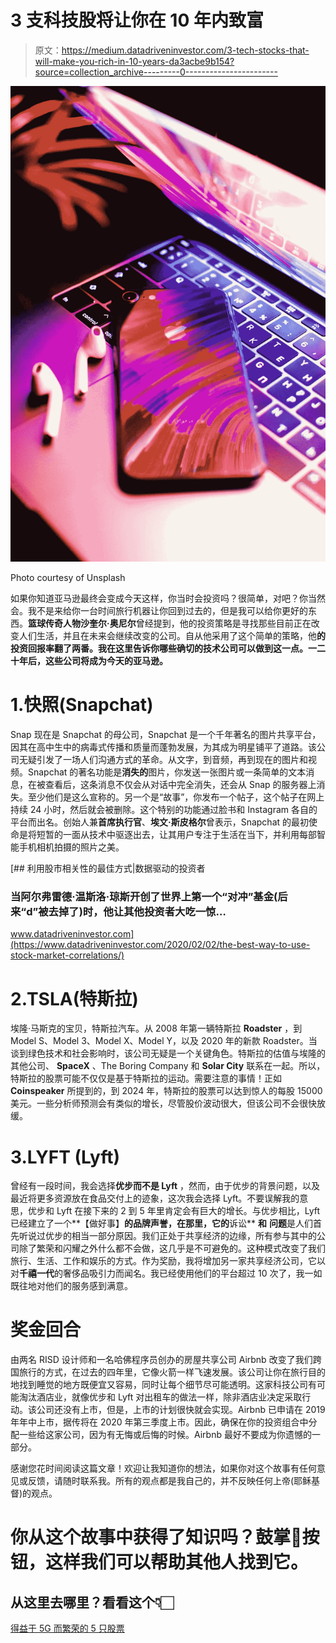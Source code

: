 # 3 支科技股将让你在 10 年内致富

> 原文：<https://medium.datadriveninvestor.com/3-tech-stocks-that-will-make-you-rich-in-10-years-da3acbe9b154?source=collection_archive---------0----------------------->

![](img/3969d6a055c72926b6ca4e3961bc7876.png)

Photo courtesy of Unsplash

如果你知道亚马逊最终会变成今天这样，你当时会投资吗？很简单，对吧？你当然会。我不是来给你一台时间旅行机器让你回到过去的，但是我可以给你更好的东西。**篮球传奇人物沙奎尔·奥尼尔**曾经提到，他的投资策略是寻找那些目前正在改变人们生活，并且在未来会继续改变的公司。自从他采用了这个简单的策略，他**的投资回报率翻了两番。我在这里告诉你哪些确切的技术公司可以做到这一点。一二十年后，这些公司将成为今天的亚马逊。**

# 1.快照(Snapchat)

Snap 现在是 Snapchat 的母公司，Snapchat 是一个千年著名的图片共享平台，因其在高中生中的病毒式传播和质量而蓬勃发展，为其成为明星铺平了道路。该公司无疑引发了一场人们沟通方式的革命。从文字，到音频，再到现在的图片和视频。Snapchat 的著名功能是**消失的**图片，你发送一张图片或一条简单的文本消息，在被查看后，这条消息不仅会从对话中完全消失，还会从 Snap 的服务器上消失。至少他们是这么宣称的。另一个是“故事”，你发布一个帖子，这个帖子在网上持续 24 小时，然后就会被删除。这个特别的功能通过脸书和 Instagram 各自的平台而出名。创始人兼**首席执行官**、**埃文·斯皮格尔**曾表示，Snapchat 的最初使命是将短暂的一面从技术中驱逐出去，让其用户专注于生活在当下，并利用每部智能手机相机拍摄的照片之美。

[](https://www.datadriveninvestor.com/2020/02/02/the-best-way-to-use-stock-market-correlations/) [## 利用股市相关性的最佳方式|数据驱动的投资者

### 当阿尔弗雷德·温斯洛·琼斯开创了世界上第一个“对冲”基金(后来“d”被去掉了)时，他让其他投资者大吃一惊…

www.datadriveninvestor.com](https://www.datadriveninvestor.com/2020/02/02/the-best-way-to-use-stock-market-correlations/) 

# 2.TSLA(特斯拉)

埃隆·马斯克的宝贝，特斯拉汽车。从 2008 年第一辆特斯拉 **Roadster** ，到 Model S、Model 3、Model X、Model Y，以及 2020 年的新款 Roadster。当谈到绿色技术和社会影响时，该公司无疑是一个关键角色。特斯拉的估值与埃隆的其他公司、 **SpaceX** 、The Boring Company 和 **Solar City** 联系在一起。所以，特斯拉的股票可能不仅仅是基于特斯拉的运动。需要注意的事情！正如 **Coinspeaker** 所提到的，到 2024 年，特斯拉的股票可以达到惊人的每股 15000 美元。一些分析师预测会有类似的增长，尽管股价波动很大，但该公司不会很快放缓。

# 3.LYFT (Lyft)

曾经有一段时间，我会选择**优步而不是 Lyft** ，然而，由于优步的背景问题，以及最近将更多资源放在食品交付上的迹象，这次我会选择 Lyft。不要误解我的意思，优步和 Lyft 在接下来的 2 到 5 年里肯定会有巨大的增长。与优步相比，Lyft 已经建立了一个**【做好事】**的品牌声誉，在那里，它的**诉讼** **和** **问题**是人们首先听说过优步的相当一部分原因。我们正处于共享经济的边缘，所有参与其中的公司除了繁荣和闪耀之外什么都不会做，这几乎是不可避免的。这种模式改变了我们旅行、生活、工作和娱乐的方式。作为奖励，我将增加另一家共享经济公司，它以对**千禧一代**的奢侈品吸引力而闻名。我已经使用他们的平台超过 10 次了，我一如既往地对他们的服务感到满意。

# 奖金回合

由两名 RISD 设计师和一名哈佛程序员创办的房屋共享公司 Airbnb 改变了我们跨国旅行的方式，在过去的四年里，它像火箭一样飞速发展。该公司让你在旅行目的地找到睡觉的地方既便宜又容易，同时让每个细节尽可能透明。这家科技公司有可能淘汰酒店业，就像优步和 Lyft 对出租车的做法一样，除非酒店业决定采取行动。该公司还没有上市，但是，上市的计划很快就会实现。Airbnb 已申请在 2019 年年中上市，据传将在 2020 年第三季度上市。因此，确保在你的投资组合中分配一些给这家公司，因为有无悔或后悔的时候。Airbnb 最好不要成为你遗憾的一部分。

感谢您花时间阅读这篇文章！欢迎让我知道你的想法，如果你对这个故事有任何意见或反馈，请随时联系我。所有的观点都是我自己的，并不反映任何上帝(耶稣基督)的观点。

# 你从这个故事中获得了知识吗？鼓掌👏按钮，这样我们可以帮助其他人找到它。

## 从这里去哪里？看看这个👇🏻
[得益于 5G 而繁荣的 5 只股票](https://medium.com/@drckangelo/5-companies-that-will-boom-thanks-to-5g-414d5d66dc1a)